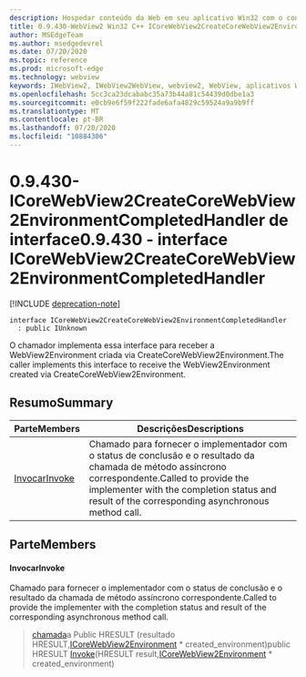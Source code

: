 ```yaml
---
description: Hospedar conteúdo da Web em seu aplicativo Win32 com o controle WebView2 do Microsoft Edge
title: 0.9.430-WebView2 Win32 C++ ICoreWebView2CreateCoreWebView2EnvironmentCompletedHandler
author: MSEdgeTeam
ms.author: msedgedevrel
ms.date: 07/20/2020
ms.topic: reference
ms.prod: microsoft-edge
ms.technology: webview
keywords: IWebView2, IWebView2WebView, webview2, WebView, aplicativos Win32, Win32, Edge, ICoreWebView2, ICoreWebView2Host, controle do navegador, HTML Edge
ms.openlocfilehash: 5cc3ca23dcababc35a73b44a81c54439d0dbe1a3
ms.sourcegitcommit: e0cb9e6f59f222fade6afa4829c59524a9a9b9ff
ms.translationtype: MT
ms.contentlocale: pt-BR
ms.lasthandoff: 07/20/2020
ms.locfileid: "10884306"
---
```

# <span data-ttu-id="6271f-104">0.9.430-ICoreWebView2CreateCoreWebView2EnvironmentCompletedHandler de interface</span><span class="sxs-lookup"><span data-stu-id="6271f-104">0.9.430 - interface ICoreWebView2CreateCoreWebView2EnvironmentCompletedHandler</span></span> 

[!INCLUDE [deprecation-note](../../includes/deprecation-note.md)]

```
interface ICoreWebView2CreateCoreWebView2EnvironmentCompletedHandler
  : public IUnknown
```

<span data-ttu-id="6271f-105">O chamador implementa essa interface para receber a WebView2Environment criada via CreateCoreWebView2Environment.</span><span class="sxs-lookup"><span data-stu-id="6271f-105">The caller implements this interface to receive the WebView2Environment created via CreateCoreWebView2Environment.</span></span>

## <span data-ttu-id="6271f-106">Resumo</span><span class="sxs-lookup"><span data-stu-id="6271f-106">Summary</span></span>

 <span data-ttu-id="6271f-107">Parte</span><span class="sxs-lookup"><span data-stu-id="6271f-107">Members</span></span>                        | <span data-ttu-id="6271f-108">Descrições</span><span class="sxs-lookup"><span data-stu-id="6271f-108">Descriptions</span></span>
--------------------------------|---------------------------------------------
[<span data-ttu-id="6271f-109">Invocar</span><span class="sxs-lookup"><span data-stu-id="6271f-109">Invoke</span></span>](#invoke) | <span data-ttu-id="6271f-110">Chamado para fornecer o implementador com o status de conclusão e o resultado da chamada de método assíncrono correspondente.</span><span class="sxs-lookup"><span data-stu-id="6271f-110">Called to provide the implementer with the completion status and result of the corresponding asynchronous method call.</span></span>

## <span data-ttu-id="6271f-111">Parte</span><span class="sxs-lookup"><span data-stu-id="6271f-111">Members</span></span>

#### <span data-ttu-id="6271f-112">Invocar</span><span class="sxs-lookup"><span data-stu-id="6271f-112">Invoke</span></span> 

<span data-ttu-id="6271f-113">Chamado para fornecer o implementador com o status de conclusão e o resultado da chamada de método assíncrono correspondente.</span><span class="sxs-lookup"><span data-stu-id="6271f-113">Called to provide the implementer with the completion status and result of the corresponding asynchronous method call.</span></span>

> <span data-ttu-id="6271f-114">[chamada](#invoke)a Public HRESULT (resultado HRESULT,[ICoreWebView2Environment](ICoreWebView2Environment.md) \* created_environment)</span><span class="sxs-lookup"><span data-stu-id="6271f-114">public HRESULT [Invoke](#invoke)(HRESULT result,[ICoreWebView2Environment](ICoreWebView2Environment.md) \* created_environment)</span></span>


